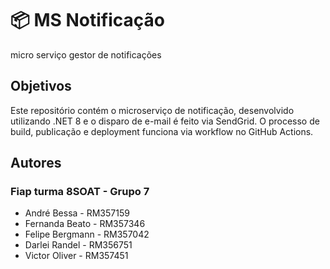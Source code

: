 # 📦 MS Notificação

micro serviço gestor de notificações

## Objetivos

Este repositório contém o microserviço de notificação, desenvolvido utilizando .NET 8 e o disparo de e-mail é feito via SendGrid. 
O processo de build, publicação e deployment funciona via workflow no GitHub Actions.

## Autores
### Fiap turma 8SOAT - Grupo 7

- André Bessa - RM357159
- Fernanda Beato - RM357346
- Felipe Bergmann - RM357042
- Darlei Randel - RM356751
- Victor Oliver - RM357451
